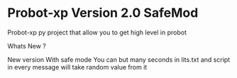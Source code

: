 # Probot-xp Version 2.0 SafeMod
Probot-xp py project that allow you to get high level in probot

Whats New ?

New version With safe mode
You can but many seconds in lits.txt and script in every message will take random value from it 


